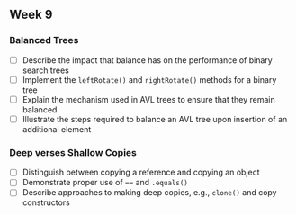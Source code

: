## Week 9

### Balanced Trees

* [ ] Describe the impact that balance has on the performance of binary search trees
* [ ] Implement the `leftRotate()` and `rightRotate()` methods for a binary tree
* [ ] Explain the mechanism used in AVL trees to ensure that they remain balanced
* [ ] Illustrate the steps required to balance an AVL tree upon insertion of an additional element

### Deep verses Shallow Copies

* [ ] Distinguish between copying a reference and copying an object
* [ ] Demonstrate proper use of `==` and `.equals()`
* [ ] Describe approaches to making deep copies, e.g., `clone()` and copy constructors
